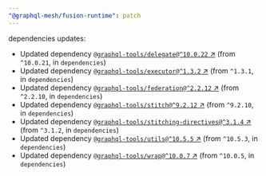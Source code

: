 ```yaml
---
"@graphql-mesh/fusion-runtime": patch
---
```

dependencies updates:
  - Updated dependency [`@graphql-tools/delegate@^10.0.22` ↗︎](https://www.npmjs.com/package/@graphql-tools/delegate/v/10.0.22) (from `^10.0.21`, in `dependencies`)
  - Updated dependency [`@graphql-tools/executor@^1.3.2` ↗︎](https://www.npmjs.com/package/@graphql-tools/executor/v/1.3.2) (from `^1.3.1`, in `dependencies`)
  - Updated dependency [`@graphql-tools/federation@^2.2.12` ↗︎](https://www.npmjs.com/package/@graphql-tools/federation/v/2.2.12) (from `^2.2.10`, in `dependencies`)
  - Updated dependency [`@graphql-tools/stitch@^9.2.12` ↗︎](https://www.npmjs.com/package/@graphql-tools/stitch/v/9.2.12) (from `^9.2.10`, in `dependencies`)
  - Updated dependency [`@graphql-tools/stitching-directives@^3.1.4` ↗︎](https://www.npmjs.com/package/@graphql-tools/stitching-directives/v/3.1.4) (from `^3.1.2`, in `dependencies`)
  - Updated dependency [`@graphql-tools/utils@^10.5.5` ↗︎](https://www.npmjs.com/package/@graphql-tools/utils/v/10.5.5) (from `^10.5.3`, in `dependencies`)
  - Updated dependency [`@graphql-tools/wrap@^10.0.7` ↗︎](https://www.npmjs.com/package/@graphql-tools/wrap/v/10.0.7) (from `^10.0.5`, in `dependencies`)
